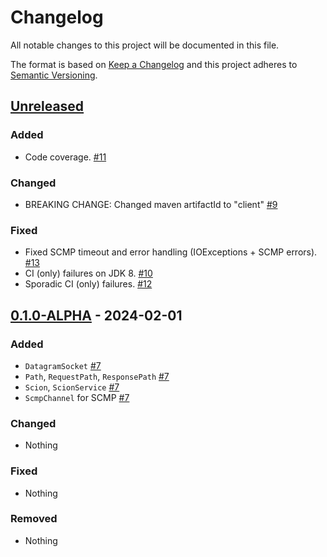 # Changelog
All notable changes to this project will be documented in this file.

The format is based on [Keep a Changelog](http://keepachangelog.com/en/1.0.0/)
and this project adheres to [Semantic Versioning](http://semver.org/spec/v2.0.0.html).

## [Unreleased]
### Added
- Code coverage. [#11](https://github.com/tzaeschke/phtree-cpp/pull/11)

### Changed
- BREAKING CHANGE: Changed maven artifactId to "client"
  [#9](https://github.com/tzaeschke/phtree-cpp/pull/9)

### Fixed
- Fixed SCMP timeout and error handling (IOExceptions + SCMP errors).
  [#13](https://github.com/tzaeschke/phtree-cpp/pull/13)
- CI (only) failures on JDK 8. [#10](https://github.com/tzaeschke/phtree-cpp/pull/10)
- Sporadic CI (only) failures. [#12](https://github.com/tzaeschke/phtree-cpp/pull/12)

## [0.1.0-ALPHA] - 2024-02-01

### Added
- `DatagramSocket` [#7](https://github.com/tzaeschke/phtree-cpp/pull/7)
- `Path`, `RequestPath`, `ResponsePath` [#7](https://github.com/tzaeschke/phtree-cpp/pull/7)
- `Scion`, `ScionService` [#7](https://github.com/tzaeschke/phtree-cpp/pull/7)
- `ScmpChannel` for SCMP [#7](https://github.com/tzaeschke/phtree-cpp/pull/7)

### Changed
- Nothing

### Fixed
- Nothing

### Removed
- Nothing

[Unreleased]: https://github.com/netsec-ethz/scion-java-client/compare/v0.1.0-ALPHA...HEAD
[0.1.0-ALPHA]: https://github.com/netsec-ethz/scion-java-client/compare/init_root_commit...v0.1.0-ALPHA
